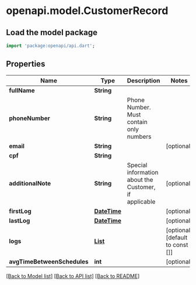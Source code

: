 # openapi.model.CustomerRecord

## Load the model package
```dart
import 'package:openapi/api.dart';
```

## Properties
Name | Type | Description | Notes
------------ | ------------- | ------------- | -------------
**fullName** | **String** |  | 
**phoneNumber** | **String** | Phone Number. Must contain only numbers | 
**email** | **String** |  | [optional] 
**cpf** | **String** |  | 
**additionalNote** | **String** | Special information about the Customer, if applicable | [optional] 
**firstLog** | [**DateTime**](DateTime.md) |  | [optional] 
**lastLog** | [**DateTime**](DateTime.md) |  | [optional] 
**logs** | [**List<AptLog>**](AptLog.md) |  | [optional] [default to const []]
**avgTimeBetweenSchedules** | **int** |  | [optional] 

[[Back to Model list]](../README.md#documentation-for-models) [[Back to API list]](../README.md#documentation-for-api-endpoints) [[Back to README]](../README.md)


